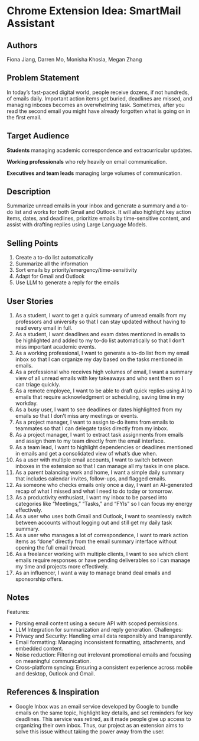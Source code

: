 # Chrome Extension Idea: SmartMail Assistant

## Authors

Fiona Jiang, Darren Mo, Monisha Khosla, Megan Zhang

## Problem Statement

In today’s fast-paced digital world, people receive dozens, if not hundreds, of emails daily. Important action items get buried, deadlines are missed, and managing inboxes becomes an overwhelming task. Sometimes, after you read the second email you might have already forgotten what is going on in the first email.

## Target Audience

**Students** managing academic correspondence and extracurricular updates.

**Working professionals** who rely heavily on email communication.

**Executives and team leads** managing large volumes of communication.

## Description

Summarize unread emails in your inbox and generate a summary and a to-do list and works for both Gmail and Outlook. It will also highlight key action items, dates, and deadlines, prioritize emails by time-sensitive content, and assist with drafting replies using Large Language Models.

## Selling Points

1. Create a to-do list automatically
2. Summarize all the information
3. Sort emails by priority/emergency/time-sensitivity 
4. Adapt for Gmail and Outlook
5. Use LLM to generate a reply for the emails

## User Stories
1. As a student, I want to get a quick summary of unread emails from my professors and university so that I can stay updated without having to read every email in full.
2. As a student, I want deadlines and exam dates mentioned in emails to be highlighted and added to my to-do list automatically so that I don’t miss important academic events.
3. As a working professional, I want to generate a to-do list from my email inbox so that I can organize my day based on the tasks mentioned in emails.
4. As a professional who receives high volumes of email, I want a summary view of all unread emails with key takeaways and who sent them so I can triage quickly.
5. As a remote employee, I want to be able to draft quick replies using AI to emails that require acknowledgment or scheduling, saving time in my workday.
4. As a busy user, I want to see deadlines or dates highlighted from my emails so that I don’t miss any meetings or events.
5. As a project manager, I want to assign to-do items from emails to teammates so that I can delegate tasks directly from my inbox.
6. As a project manager, I want to extract task assignments from emails and assign them to my team directly from the email interface.
7. As a team lead, I want to highlight dependencies or deadlines mentioned in emails and get a consolidated view of what’s due when.
8. As a user with multiple email accounts, I want to switch between inboxes in the extension so that I can manage all my tasks in one place.
9. As a parent balancing work and home, I want a simple daily summary that includes calendar invites, follow-ups, and flagged emails.
10. As someone who checks emails only once a day, I want an AI-generated recap of what I missed and what I need to do today or tomorrow.
11. As a productivity enthusiast, I want my inbox to be parsed into categories like “Meetings,” “Tasks,” and “FYIs” so I can focus my energy effectively.
12. As a user who uses both Gmail and Outlook, I want to seamlessly switch between accounts without logging out and still get my daily task summary.
13. As a user who manages a lot of correspondence, I want to mark action items as “done” directly from the email summary interface without opening the full email thread.
14. As a freelancer working with multiple clients, I want to see which client emails require responses or have pending deliverables so I can manage my time and projects more effectively.
15. As an influencer, I want a way to manage brand deal emails and sponsorship offers.

## Notes
Features:
- Parsing email content using a secure API with scoped permissions.
- LLM Integration for summarization and reply generation.
Challenges:
- Privacy and Security: Handling email data responsibly and transparently.
- Email formatting: Managing inconsistent formatting, attachments, and embedded content.
- Noise reduction: Filtering out irrelevant promotional emails and focusing on meaningful communication.
- Cross-platform syncing: Ensuring a consistent experience across mobile and desktop, Outlook and Gmail.

## References & Inspiration
- Google Inbox was an email service developed by Google to bundle emails on the same topic, highlight key details, and set reminders for key deadlines. This service was retired, as it made people give up access to organizing their own inbox. Thus, our project as an extension aims to solve this issue without taking the power away from the user.
